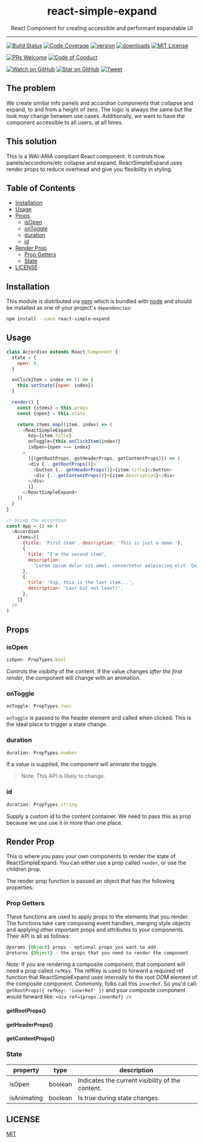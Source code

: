 <div align="center">
<h1>react-simple-expand</h1>

<p>React Component for creating accessible and performant expandable UI</p>
</div>

<hr />

[![Build Status][build-badge]][build]
[![Code Coverage][coverage-badge]][coverage]
[![version][version-badge]][package]
[![downloads][downloads-badge]][npmtrends]
[![MIT License][license-badge]][license]

[![PRs Welcome][prs-badge]][prs]
[![Code of Conduct][coc-badge]][coc]

[![Watch on GitHub][github-watch-badge]][github-watch]
[![Star on GitHub][github-star-badge]][github-star]
[![Tweet][twitter-badge]][twitter]

## The problem

We create similar info panels and accordion components that collapse and expand, to and from a height of zero. The logic is always the same but the look may change between use cases. Additionally, we want to have the component accessible to all users, at all times.

## This solution

This is a WAI-ARIA compliant React component. It controls how panels/accordions/etc collapse and
expand. ReactSimpleExpand uses render props to reduce overhead and give you flexibility in styling.

## Table of Contents

<!-- START doctoc generated TOC please keep comment here to allow auto update -->

<!-- DON'T EDIT THIS SECTION, INSTEAD RE-RUN doctoc TO UPDATE -->

* [Installation](#installation)
* [Usage](#usage)
* [Props](#props)
  * [isOpen](#isopen)
  * [onToggle](#ontoggle)
  * [duration](#duration)
  * [id](#id)
* [Render Prop](#render-prop)
  * [Prop Getters](#prop-getters)
  * [State](#state)
* [LICENSE](#license)

<!-- END doctoc generated TOC please keep comment here to allow auto update -->

## Installation

This module is distributed via [npm][npm] which is bundled with [node][node] and
should be installed as one of your project's `dependencies`:

```bash
npm install --save react-simple-expand
```

## Usage

```js
class Accordion extends React.Component {
  state = {
    open: 0,
  }

  onClickItem = index => () => {
    this.setState({open: index})
  }

  render() {
    const {items} = this.props
    const {open} = this.state

    return items.map((item, index) => (
      <ReactSimpleExpand
        key={item.title}
        onToggle={this.onClickItem(index)}
        isOpen={open === index}
      >
        ({(getRootProps, getHeaderProps, getContentProps)}) => (
        <div {...getRootProps()}>
          <button {...getHeaderProps()}>{item.title}</button>
          <div {...getContentProps()}>{item.description}</div>
        </div>
        )}
      </ReactSimpleExpand>
    ))
  }
}

// Using the accordion
const App = () => (
  <Accordion
    items={[
      {title: 'First item', description: 'This is just a demo.'},
      {
        title: "I'm the second item",
        description:
          'Lorem ipsum dolor sit amet, consectetur adipiscing elit. Quisque scelerisque mi sed sapien mollis tempor. Donec ut pretium mi, et mollis dolor. Donec fermentum, augue tristique dapibus facilisis, velit nisi mattis mi, sit amet ultrices arcu libero sed odio. Donec id nisl facilisis, luctus turpis vitae, egestas velit.',
      },
      {
        title: 'Yup, this is the last item...',
        description: 'Last but not least!',
      },
    ]}
  />
)
```

## Props

### isOpen

```js
isOpen: PropTypes.bool
```

Controls the visibilty of the content. If the value changes _after the first render_,
the component will change with an animation.

### onToggle

```js
onToggle: PropTypes.func
```

`onToggle` is passed to the header element and called when clicked. This is the ideal place to
trigger a state change.

### duration

```js
duration: PropTypes.number
```

If a value is supplied, the component will animate the toggle.

> Note: This API is likely to change.

### id

```js
duration: PropTypes.string
```

Supply a custom id to the content container. We need to pass this as prop
because we use use it in more than one place.

## Render Prop

This is where you pass your own components to render the state of
ReactSimpleExpand. You can either use a prop called `render`, or use the
children prop.

The render prop function is passed an object that has the following properties:

### Prop Getters

These functions are used to apply props to the elements that you render.
The functions take care composing event handlers, merging style objects and
applying other important props and attributes to your components. Their API
is all as follows:

```js
@params {Object} props - optional props you want to add.
@returns {Object} - the props that you need to render the component.
```

_Note:_ If you are rendering a composite component, that component
will need a prop called `refKey`. The refKey is used to forward a
required ref function that ReactSimpleExpand uses internally to
the root DOM element of the composite component. Commonly, folks
call this `innerRef`. So you'd call:
`getRootProps({ refKey: 'innerRef' })` and your composite component
would forward like: `<div ref={props.innerRef} />`

#### getRootProps()

#### getHeaderProps()

#### getContentProps()

### State

| property    | type    | description                                      |
| ----------- | ------- | ------------------------------------------------ |
| isOpen      | boolean | Indicates the current visibility of the content. |
| isAnimating | boolean | Is true during state changes.                    |

## LICENSE

[MIT][license]

[build-badge]: https://img.shields.io/travis/aranja/react-simple-expand.svg?style=flat-square
[build]: https://travis-ci.org/aranja/react-simple-expand
[coc-badge]: https://img.shields.io/badge/code%20of-conduct-ff69b4.svg?style=flat-square
[coc]: https://github.com/aranja/react-simple-expand/blob/master/CODE_OF_CONDUCT.md
[coverage-badge]: https://img.shields.io/codecov/c/github/aranja/react-simple-expand.svg?style=flat-square
[coverage]: https://codecov.io/github/aranja/react-simple-expand
[donate-badge]: https://img.shields.io/badge/$-support-green.svg?style=flat-square
[downloads-badge]: https://img.shields.io/npm/dm/react-simple-expand.svg?style=flat-square
[github-star-badge]: https://img.shields.io/github/stars/aranja/react-simple-expand.svg?style=social
[github-star]: https://github.com/aranja/react-simple-expand/stargazers
[github-watch-badge]: https://img.shields.io/github/watchers/aranja/react-simple-expand.svg?style=social
[github-watch]: https://github.com/aranja/react-simple-expand/watchers
[license-badge]: https://img.shields.io/npm/l/react-simple-expand.svg?style=flat-square
[license]: https://github.com/aranja/react-simple-expand/blob/master/LICENSE
[node]: https://nodejs.org
[npm]: https://www.npmjs.com/
[npmtrends]: http://www.npmtrends.com/react-simple-expand
[package]: https://www.npmjs.com/package/react-simple-expand
[prs-badge]: https://img.shields.io/badge/PRs-welcome-brightgreen.svg?style=flat-square
[prs]: https://github.com/aranja/react-simple-expand/issues
[twitter-badge]: https://img.shields.io/twitter/url/https/github.com/aranja/react-simple-expand.svg?style=social
[twitter]: https://twitter.com/intent/tweet?text=Check%20out%20react-simple-expand%20by%20%40aranjastudio%20https%3A%2F%2Fgithub.com%2Faranja%2Freact-simple-expand%20%F0%9F%91%8D
[version-badge]: https://img.shields.io/npm/v/react-simple-expand.svg?style=flat-square
